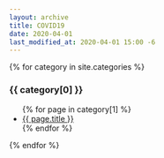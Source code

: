 ```yaml
---
layout: archive
title: COVID19
date: 2020-04-01
last_modified_at: 2020-04-01 15:00 -6
---
```


{% for category in site.categories %}
  <h3>{{ category[0] }}</h3>
  <ul>
    {% for page in category[1] %}
      <li><a href="{{ page.url }}">{{ page.title }}</a></li>
    {% endfor %}
  </ul>
{% endfor %}